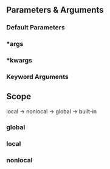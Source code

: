 ## Parameters & Arguments
### Default Parameters
### *args
### *kwargs
### Keyword Arguments

## Scope
local -> nonlocal -> global -> built-in
### global
### local
### nonlocal